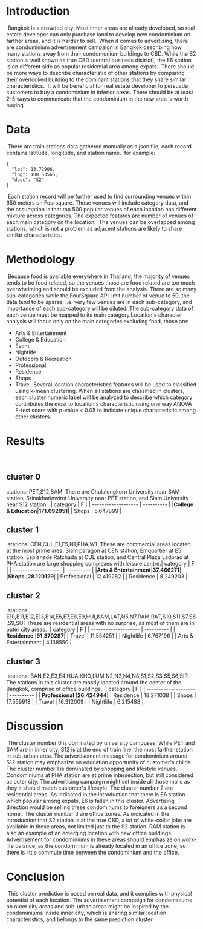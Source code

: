 # Introduction
​
Bangkok is a crowded city. Most inner areas are already developed, so real estate developer can only purchase land to develop new condominium on farther areas, and it is harder to sell.
​
When it comes to advertising, there are condominium advertisement campaign in Bangkok describing how many stations away from their condomunium buildings to CBD. While the S2 station is well known as true CBD (central business district), the E6 station is on different side as popular residential area among expats.
​
There should be more ways to describe characteristic of other stations by comparing their overlooked building to the dominant stations that they share similar characteristics.
​
It will be beneficial for real estate developer to persuade customers to buy a condominium in inferior areas. There should be at least 2-3 ways to communicate that the condominium in the new area is worth buying.
​
# Data
​
There are train stations data gathered manually as a json file, each record contains latitude, longitude, and station name.
​
for example:
```
{
  "lat": 13.72906,
  "lng": 100.53566,
  "desc": "S2"
}
```
​
Each station record will be further used to find surrounding venues within 650 meters on Foursquare. Those venues will include category data, and the assumption is that top 500 popular venues of each location has different mixture across categories. The expected features are number of venues of each main category on the location.
​
The venues can be overlapped among stations, which is not a problem as adjacent stations are likely to share similar characteristics.
​
# Methodology
​
Because food is available everywhere in Thailand, the majority of venues tends to be food related, so the venues those are food related are too much overwhelming and should be excluded from the analysis.
​
There are so many sub-categories while the FourSquare API limit number of venue to 50, the data tend to be sparse, i.e. very few venues are in each sub-category, and importance of each sub-category will be diluted. The sub-category data of each venue must be mapped to its main category.
​
Location's character analysis will focus only on the main categories excluding food, those are:
- Arts & Entertainment
- College & Education
- Event
- Nightlife
- Outdoors & Recreation
- Professional
- Residence
- Shops
- Travel
​
Several location characteristics features will be used to classified using k-mean clustering. When all stations are classified in clusters, each cluster numeric label will be analyzed to describe which category contributes the most to location's characteristic using one way ANOVA F-test score with p-value < 0.05 to indicate unique characteristic among other clusters.
​
# Results
​
## cluster 0
stations: PET,S12,SAM
​
There are Chulalongkorn University near SAM station, Srinakharinwirot University near PET station, and Siam University near S12 station.
​
| category             |  F         |
| -------------------  | ---------- |
|**College & Education**|**171.092051**|
| Shops                | 5.647899   |
​
## cluster 1
​
stations: CEN,CUL,E1,E5,N1,PHA,W1
​
These are commercial areas located at the most prime area. Siam paragon at CEN station, Emquartier at E5 station, Esplanade Ratchada at CUL station, and Central Plaza Ladprao at PHA station are large shopping complexes with leisure centre.
​
| category             |  F         |
| -------------------- | ---------- |
|**Arts & Entertainment**|**37.466271**|
|**Shops**             |**28.120129**|
| Professional         | 12.419282  |
| Residence            | 8.249203   |
​
## cluster 2
​
stations: E10,E11,E12,E13,E14,E6,E7,E8,E9,HUI,KAM,LAT,N5,N7,RAM,RAT,S10,S11,S7,S8,S9,SUT
​
These are residential areas with no surprise, as most of them are in outer city areas.
​
| category             |  F         |
| -------------------- | ---------- |
| **Residence**        |**91.370287**|
| Travel               | 11.554251  |
| Nightlife            | 6.767196   |
| Arts & Entertainment | 4.138550   |
​
## cluster 3
​
stations: BAN,E2,E3,E4,HUA,KHO,LUM,N2,N3,N4,N8,S1,S2,S3,S5,S6,SIR
​
The stations in this cluster are mostly located around the center of the Bangkok, comprise of office buildings.
​
| category             |  F         |
| -------------------- | ---------- |
| **Professional**     |**26.424944**|
| Residence            | 18.271038  |
| Shops                | 17.559918  |
| Travel               | 16.312009  |
| Nightlife            | 6.215488   |
​
# Discussion
​
The cluster number 0 is dominated by university campuses. While PET and SAM are in inner city, S12 is at the end of train line, the most farther station in sub-urban area. The advertisement message for condominium around S12 station may emphasize on education opportunity of customer's childs.
​
The cluster number 1 is dominated by shopping and lifestyle venues. Condominiums at PHA station are at prime intersection, but still considered as outer city. The advertising campaign might set inside all those malls as they it should match customer's lifestyle.
​
The cluster number 2 are residential areas. As indicated in the introduction that there is E6 station which popular among expats, E6 is fallen in this cluster. Advertising direction would be selling these condominums to foreigners as a second home.
​
The cluster number 3 are office zones. As indicated in the introduction that S2 station is at the true CBD, a lot of white-collar jobs are available in these areas, not limited just to the S2 station. RAM station is also an example of an emerging location with new office buildings. Advertisement for condominiums in these areas should emphasize on work-life balance, as the condominium is already located in an office zone, so there is little commute time between the condominium and the office.
​
​
# Conclusion
​
This cluster prediction is based on real data, and it complies with physical potential of each location. The advertisement campaign for condominiums on outer city areas and sub-urban areas might be inspired by the condominiums inside inner city, which is sharing similar location characteristics, and belongs to the same prediction cluster.
